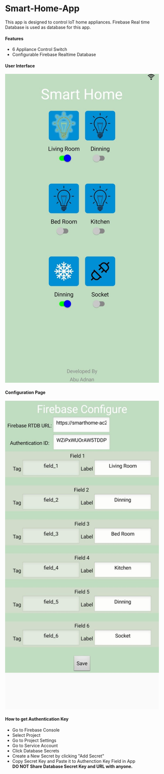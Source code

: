 # Smart-Home-App
This app is designed to control IoT home appliances. Firebase Real time Database is used as database for this app.
<h4> Features </h4>
<ul>
  <li> 6 Appliance Control Switch</li>
  <li> Configurable Firebase Realtime Database</li>
</ul>
<h4> User Interface </h4>
<img src="UI.jpg">
<h4> Configuration Page </h4>
<img src="configure.jpg">
<h4> How to get Authentication Key</h4>
<ul>
  <li> Go to Firebase Console</li>
  <li> Select Project </li>
  <li> Go to Project Settings </li>
  <li> Go to Service Account </li>
  <li> Click Database Secrets </li>
  <li> Create a New Secret by clicking "Add Secret" </li>
  <li> Copy Secret Key and Paste it to Authenction Key Field in App </li>
  <b> DO NOT Share Database Secret Key and URL with anyone. </b>
</ul>
